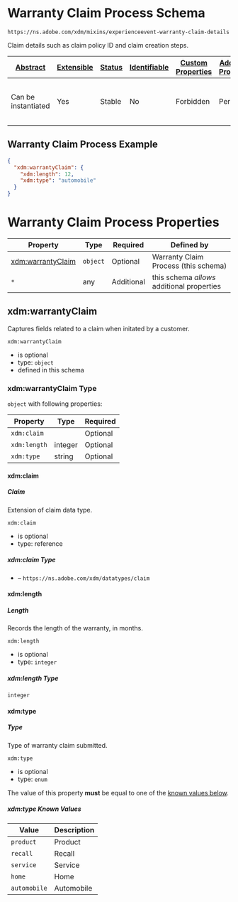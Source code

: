 
# Warranty Claim Process Schema

```
https://ns.adobe.com/xdm/mixins/experienceevent-warranty-claim-details
```

Claim details such as claim policy ID and claim creation steps.

| [Abstract](../../../../abstract.md) | [Extensible](../../../../extensions.md) | [Status](../../../../status.md) | [Identifiable](../../../../id.md) | [Custom Properties](../../../../extensions.md) | [Additional Properties](../../../../extensions.md) | Defined In |
|-------------------------------------|-----------------------------------------|---------------------------------|-----------------------------------|------------------------------------------------|----------------------------------------------------|------------|
| Can be instantiated | Yes | Stable | No | Forbidden | Permitted | [fieldgroups/experience-event/industry-verticals/experienceevent-warranty-claim-process.schema.json](fieldgroups/experience-event/industry-verticals/experienceevent-warranty-claim-process.schema.json) |

## Warranty Claim Process Example
```json
{
  "xdm:warrantyClaim": {
    "xdm:length": 12,
    "xdm:type": "automobile"
  }
}
```

# Warranty Claim Process Properties

| Property | Type | Required | Defined by |
|----------|------|----------|------------|
| [xdm:warrantyClaim](#xdmwarrantyclaim) | `object` | Optional | Warranty Claim Process (this schema) |
| `*` | any | Additional | this schema *allows* additional properties |

## xdm:warrantyClaim

Captures fields related to a claim when initated by a customer.

`xdm:warrantyClaim`
* is optional
* type: `object`
* defined in this schema

### xdm:warrantyClaim Type


`object` with following properties:


| Property | Type | Required |
|----------|------|----------|
| `xdm:claim`|  | Optional |
| `xdm:length`| integer | Optional |
| `xdm:type`| string | Optional |



#### xdm:claim
##### Claim

Extension of claim data type.

`xdm:claim`
* is optional
* type: reference

##### xdm:claim Type


* []() – `https://ns.adobe.com/xdm/datatypes/claim`







#### xdm:length
##### Length

Records the length of the warranty, in months.

`xdm:length`
* is optional
* type: `integer`

##### xdm:length Type


`integer`








#### xdm:type
##### Type

Type of warranty claim submitted.

`xdm:type`
* is optional
* type: `enum`

The value of this property **must** be equal to one of the [known values below](#xdmwarrantyclaim-known-values).

##### xdm:type Known Values
| Value | Description |
|-------|-------------|
| `product` | Product |
| `recall` | Recall |
| `service` | Service |
| `home` | Home |
| `automobile` | Automobile |








